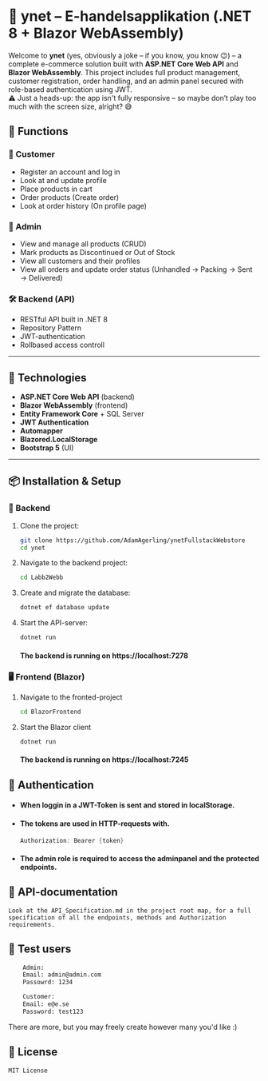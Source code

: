 # 🛒 ynet – E-handelsapplikation (.NET 8 + Blazor WebAssembly)

Welcome to **ynet** (yes, obviously a joke – if you know, you know 😉) – a complete e-commerce solution built with **ASP.NET Core Web API** and **Blazor WebAssembly**. This project includes full product management, customer registration, order handling, and an admin panel secured with role-based authentication using JWT.  
⚠️ Just a heads-up: the app isn't fully responsive – so maybe don’t play too much with the screen size, alright? 😅

## 🚀 Functions

### 👥 Customer

- Register an account and log in
- Look at and update profile
- Place products in cart
- Order products (Create order)
- Look at order history (On profile page)

### 🔧 Admin

- View and manage all products (CRUD)
- Mark products as Discontinued or Out of Stock
- View all customers and their profiles
- View all orders and update order status (Unhandled → Packing → Sent → Delivered)

### 🛠 Backend (API)

- RESTful API built in .NET 8
- Repository Pattern
- JWT-authentication
- Rollbased access controll

---

## 🧰 Technologies

- **ASP.NET Core Web API** (backend)
- **Blazor WebAssembly** (frontend)
- **Entity Framework Core** + SQL Server
- **JWT Authentication**
- **Automapper**
- **Blazored.LocalStorage**
- **Bootstrap 5** (UI)

---

## 📦 Installation & Setup

### 🔧 Backend

1. Clone the project:
   ```bash
   git clone https://github.com/AdamAgerling/ynetFullstackWebstore
   cd ynet
   ```
2. Navigate to the backend project:
   ```bash
   cd Labb2Webb
   ```
3. Create and migrate the database:
   ```bash
   dotnet ef database update
   ```
4. Start the API-server:
   ```bash
   dotnet run
   ```
   #### The backend is running on https://localhost:7278

### 🖥️ Frontend (Blazor)

1. Navigate to the fronted-project

   ```bash
   cd BlazorFrontend
   ```

2. Start the Blazor client

   ```bash
   dotnet run
   ```

   #### The backend is running on https://localhost:7245

## 🔐 Authentication

- #### When loggin in a JWT-Token is sent and stored in localStorage.
- #### The tokens are used in HTTP-requests with.
  ```cs
  Authorization: Bearer {token}
  ```
- #### The admin role is required to access the adminpanel and the protected endpoints.

## 📘 API-documentation

    Look at the API_Specification.md in the project root map, for a full specification of all the endpoints, methods and Authorization requirements.

## 🧪 Test users

```txt
    Admin:
    Email: admin@admin.com
    Passowrd: 1234

    Customer:
    Email: e@e.se
    Password: test123
```

There are more, but you may freely create however many you'd like :)

## 📄 License

    MIT License
